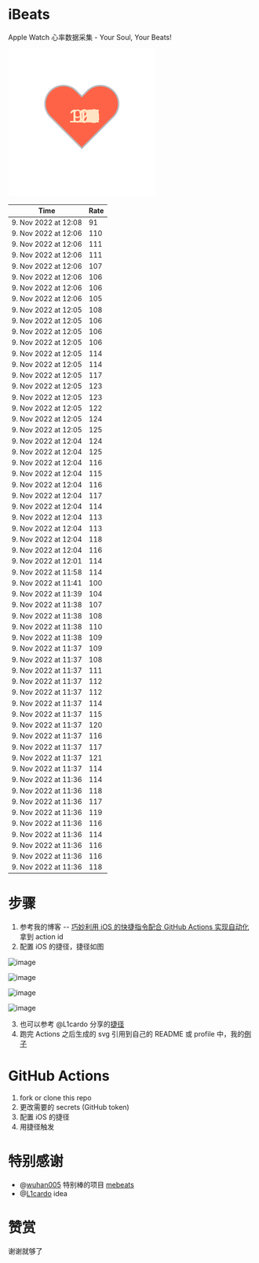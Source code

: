 # iBeats
Apple Watch 心率数据采集 - Your Soul, Your Beats!

![](./files/heart.svg)

<!--START_SECTION:my_heart_rate-->
| Time | Rate | 
 | ---- | ---- | 
| 9. Nov 2022 at 12:08 | 91 |
| 9. Nov 2022 at 12:06 | 110 |
| 9. Nov 2022 at 12:06 | 111 |
| 9. Nov 2022 at 12:06 | 111 |
| 9. Nov 2022 at 12:06 | 107 |
| 9. Nov 2022 at 12:06 | 106 |
| 9. Nov 2022 at 12:06 | 106 |
| 9. Nov 2022 at 12:06 | 105 |
| 9. Nov 2022 at 12:05 | 108 |
| 9. Nov 2022 at 12:05 | 106 |
| 9. Nov 2022 at 12:05 | 106 |
| 9. Nov 2022 at 12:05 | 106 |
| 9. Nov 2022 at 12:05 | 114 |
| 9. Nov 2022 at 12:05 | 114 |
| 9. Nov 2022 at 12:05 | 117 |
| 9. Nov 2022 at 12:05 | 123 |
| 9. Nov 2022 at 12:05 | 123 |
| 9. Nov 2022 at 12:05 | 122 |
| 9. Nov 2022 at 12:05 | 124 |
| 9. Nov 2022 at 12:05 | 125 |
| 9. Nov 2022 at 12:04 | 124 |
| 9. Nov 2022 at 12:04 | 125 |
| 9. Nov 2022 at 12:04 | 116 |
| 9. Nov 2022 at 12:04 | 115 |
| 9. Nov 2022 at 12:04 | 116 |
| 9. Nov 2022 at 12:04 | 117 |
| 9. Nov 2022 at 12:04 | 114 |
| 9. Nov 2022 at 12:04 | 113 |
| 9. Nov 2022 at 12:04 | 113 |
| 9. Nov 2022 at 12:04 | 118 |
| 9. Nov 2022 at 12:04 | 116 |
| 9. Nov 2022 at 12:01 | 114 |
| 9. Nov 2022 at 11:58 | 114 |
| 9. Nov 2022 at 11:41 | 100 |
| 9. Nov 2022 at 11:39 | 104 |
| 9. Nov 2022 at 11:38 | 107 |
| 9. Nov 2022 at 11:38 | 108 |
| 9. Nov 2022 at 11:38 | 110 |
| 9. Nov 2022 at 11:38 | 109 |
| 9. Nov 2022 at 11:37 | 109 |
| 9. Nov 2022 at 11:37 | 108 |
| 9. Nov 2022 at 11:37 | 111 |
| 9. Nov 2022 at 11:37 | 112 |
| 9. Nov 2022 at 11:37 | 112 |
| 9. Nov 2022 at 11:37 | 114 |
| 9. Nov 2022 at 11:37 | 115 |
| 9. Nov 2022 at 11:37 | 120 |
| 9. Nov 2022 at 11:37 | 116 |
| 9. Nov 2022 at 11:37 | 117 |
| 9. Nov 2022 at 11:37 | 121 |
| 9. Nov 2022 at 11:37 | 114 |
| 9. Nov 2022 at 11:36 | 114 |
| 9. Nov 2022 at 11:36 | 118 |
| 9. Nov 2022 at 11:36 | 117 |
| 9. Nov 2022 at 11:36 | 119 |
| 9. Nov 2022 at 11:36 | 116 |
| 9. Nov 2022 at 11:36 | 114 |
| 9. Nov 2022 at 11:36 | 116 |
| 9. Nov 2022 at 11:36 | 116 |
| 9. Nov 2022 at 11:36 | 118 |

<!--END_SECTION:my_heart_rate-->

# 步骤
1. 参考我的博客 -- [巧妙利用 iOS 的快捷指令配合 GitHub Actions 实现自动化](https://github.com/yihong0618/gitblog/issues/198) 拿到 action id
2. 配置 iOS 的捷径，捷径如图

![image](https://user-images.githubusercontent.com/15976103/122154218-0db0b480-ce97-11eb-93bb-5aec07c558dc.png)

![image](https://user-images.githubusercontent.com/15976103/122154236-186b4980-ce97-11eb-8e4b-70551a0391ae.png)

![image](https://user-images.githubusercontent.com/15976103/122154268-2d47dd00-ce97-11eb-902e-3acf292265a9.png)

![image](https://user-images.githubusercontent.com/15976103/122174055-fa144680-ceb4-11eb-9be2-3eb83cd516f7.png)

3. 也可以参考 @L1cardo 分享的[捷径](https://www.icloud.com/shortcuts/6ab6047b459c41ad822ad6b94b1c03d4)
4. 跑完 Actions 之后生成的 svg 引用到自己的 README 或 profile 中，我的[例子](https://github.com/yihong0618) 

# GitHub Actions

1. fork or clone this repo
2. 更改需要的 secrets (GitHub token)
3. 配置 iOS 的捷径
4. 用捷径触发

# 特别感谢
- @[wuhan005](https://github.com/wuhan005) 特别棒的项目 [mebeats](https://github.com/wuhan005/mebeats)
- @[L1cardo](https://github.com/L1cardo) idea

# 赞赏
谢谢就够了
